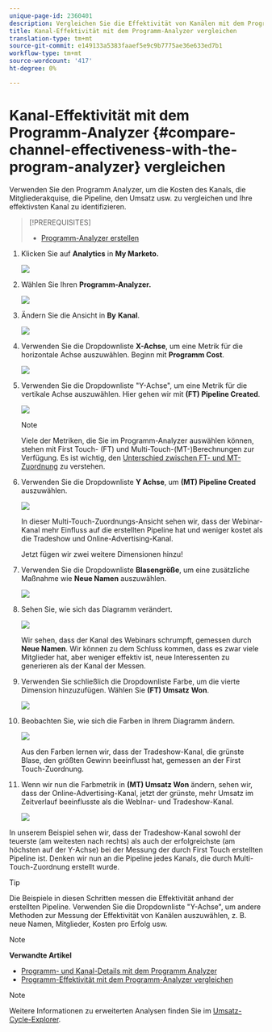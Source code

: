 ```yaml
---
unique-page-id: 2360401
description: Vergleichen Sie die Effektivität von Kanälen mit dem Programm Analyzer - Marketing Docs - Produktdokumentation
title: Kanal-Effektivität mit dem Programm-Analyzer vergleichen
translation-type: tm+mt
source-git-commit: e149133a5383faaef5e9c9b7775ae36e633ed7b1
workflow-type: tm+mt
source-wordcount: '417'
ht-degree: 0%

---
```



# Kanal-Effektivität mit dem Programm-Analyzer {#compare-channel-effectiveness-with-the-program-analyzer} vergleichen

Verwenden Sie den Programm Analyzer, um die Kosten des Kanals, die Mitgliederakquise, die Pipeline, den Umsatz usw. zu vergleichen und Ihre effektivsten Kanal zu identifizieren.

>[!PREREQUISITES]
>
>* [Programm-Analyzer erstellen](create-a-program-analyzer.md)


1. Klicken Sie auf **Analytics** in **My Marketo.**

   ![](assets/image2014-9-17-18-3a36-3a13.png)

1. Wählen Sie Ihren **Programm-Analyzer.**

   ![](assets/image2014-9-17-18-3a36-3a40.png)

1. Ändern Sie die Ansicht in **By** **Kanal**.

   ![](assets/image2014-9-17-18-3a36-3a59.png)

1. Verwenden Sie die Dropdownliste **X-Achse**, um eine Metrik für die horizontale Achse auszuwählen. Beginn mit **Programm Cost**.

   ![](assets/image2014-9-17-18-3a37-3a7.png)

1. Verwenden Sie die Dropdownliste &quot;Y-Achse&quot;, um eine Metrik für die vertikale Achse auszuwählen. Hier gehen wir mit **(FT) Pipeline Created**.

   ![](assets/image2014-9-17-18-3a37-3a50.png)

   >[!NOTE]
   >
   >Viele der Metriken, die Sie im Programm-Analyzer auswählen können, stehen mit First Touch- (FT) und Multi-Touch-(MT-)Berechnungen zur Verfügung. Es ist wichtig, den [Unterschied zwischen FT- und MT-Zuordnung](/help/marketo/product-docs/reporting/revenue-cycle-analytics/revenue-tools/attribution/understanding-attribution.md) zu verstehen.

1. Verwenden Sie die Dropdownliste **Y Achse**, um **(MT) Pipeline Created** auszuwählen.

   ![](assets/image2014-9-17-18-3a39-3a5.png)

   In dieser Multi-Touch-Zuordnungs-Ansicht sehen wir, dass der Webinar-Kanal mehr Einfluss auf die erstellten Pipeline hat und weniger kostet als die Tradeshow und Online-Advertising-Kanal.

   Jetzt fügen wir zwei weitere Dimensionen hinzu!

1. Verwenden Sie die Dropdownliste **Blasengröße**, um eine zusätzliche Maßnahme wie **Neue Namen** auszuwählen.

   ![](assets/image2014-9-17-18-3a39-3a36.png)

1. Sehen Sie, wie sich das Diagramm verändert.

   ![](assets/image2014-9-17-18-3a39-3a55.png)

   Wir sehen, dass der Kanal des Webinars schrumpft, gemessen durch **Neue Namen**. Wir können zu dem Schluss kommen, dass es zwar viele Mitglieder hat, aber weniger effektiv ist, neue Interessenten zu generieren als der Kanal der Messen.

1. Verwenden Sie schließlich die Dropdownliste Farbe, um die vierte Dimension hinzuzufügen. Wählen Sie **(FT) Umsatz** **Won**.

   ![](assets/image2014-9-17-18-3a41-3a7.png)

1. Beobachten Sie, wie sich die Farben in Ihrem Diagramm ändern.

   ![](assets/image2014-9-17-18-3a41-3a19.png)

   Aus den Farben lernen wir, dass der Tradeshow-Kanal, die grünste Blase, den größten Gewinn beeinflusst hat, gemessen an der First Touch-Zuordnung.

1. Wenn wir nun die Farbmetrik in **(MT) Umsatz Won** ändern, sehen wir, dass der Online-Advertising-Kanal, jetzt der grünste, mehr Umsatz im Zeitverlauf beeinflusste als die WebInar- und Tradeshow-Kanal.

   ![](assets/image2014-9-17-18-3a41-3a40.png)

In unserem Beispiel sehen wir, dass der Tradeshow-Kanal sowohl der teuerste (am weitesten nach rechts) als auch der erfolgreichste (am höchsten auf der Y-Achse) bei der Messung der durch First Touch erstellten Pipeline ist. Denken wir nun an die Pipeline jedes Kanals, die durch Multi-Touch-Zuordnung erstellt wurde.

>[!TIP]
>
>Die Beispiele in diesen Schritten messen die Effektivität anhand der erstellten Pipeline. Verwenden Sie die Dropdownliste &quot;Y-Achse&quot;, um andere Methoden zur Messung der Effektivität von Kanälen auszuwählen, z. B. neue Namen, Mitglieder, Kosten pro Erfolg usw.

>[!NOTE]
>
>**Verwandte Artikel**
>
>* [Programm- und Kanal-Details mit dem Programm Analyzer](explore-program-and-channel-details-with-the-program-analyzer.md)
>* [Programm-Effektivität mit dem Programm-Analyzer vergleichen](compare-program-effectiveness-with-the-program-analyzer.md)

>



>[!NOTE]
>
>Weitere Informationen zu erweiterten Analysen finden Sie im [Umsatz-Cycle-Explorer](http://docs.marketo.com/display/docs/revenue+cycle+analytics).
